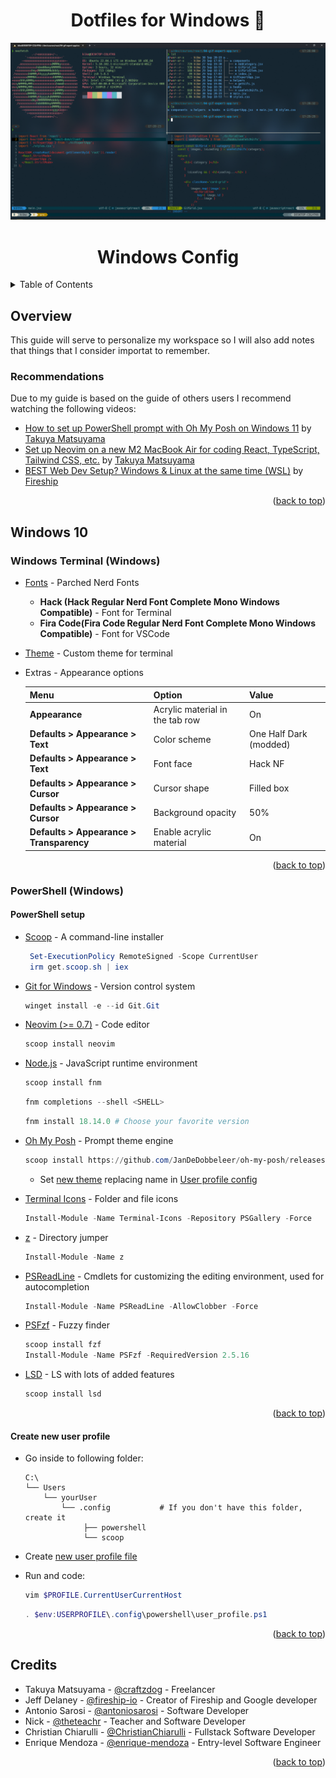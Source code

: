 <h1 id="top" align="center"> Dotfiles for Windows 🐶 </h1>

![wsl](./.screenshots/wsl.png)

<h1 id="top" align="center"> Windows Config </h1>

<details>
  <summary>Table of Contents</summary>
  <ol>
   <!-- Overview -->
   <li>
      <a href="#overview">Overview</a>
      <ul>
         <li>
            <a href="#recommendations">Recommendations</a>
         </li>
      </ul>
   </li>
   <!-- Windows Terminal -->
   <li>
      <a href="#windows-terminal-windows">Windows Terminal (Windows)</a>
   </li>
   <!-- PowerShell -->
   <li>
      <a href="#powershell-windows">PowerShell (Windows)</a>
      <ul>
         <li>
            <a href="#powershell-setup">PowerShell Setup</a>
         </li>
      </ul>
      <ul>
         <li>
            <a href="#create-new-user-profile">Create new user profile</a>
         </li>
      </ul>
   </li>
  <!-- Credits -->
   <li>
      <a href="#credits">Credits</a>
   </li>
  </ol>
</details>

## Overview

This guide will serve to personalize my workspace so I will also add notes that things that I consider importat to remember.

### Recommendations

Due to my guide is based on the guide of others users I recommend watching the following videos:

- [How to set up PowerShell prompt with Oh My Posh on Windows 11](https://www.youtube.com/watch?v=5-aK2_WwrmM&t=1s) by [Takuya Matsuyama](https://github.com/craftzdog)
- [Set up Neovim on a new M2 MacBook Air for coding React, TypeScript, Tailwind CSS, etc.](https://www.youtube.com/watch?v=ajmK0ZNcM4Q&t=147s) by [Takuya Matsuyama](https://github.com/craftzdog)
- [BEST Web Dev Setup? Windows & Linux at the same time (WSL)](https://www.youtube.com/watch?v=-atblwgc63E&t=341s) by [Fireship](https://github.com/fireship-io)

<p align="right">(<a href="#top">back to top</a>)</p>

## Windows 10

### Windows Terminal (Windows)

- [Fonts](https://github.com/ryanoasis/nerd-fonts) - Parched Nerd Fonts

  - **Hack (Hack Regular Nerd Font Complete Mono Windows Compatible)** - Font for Terminal
  - **Fira Code(Fira Code Regular Nerd Font Complete Mono Windows Compatible)** - Font for VSCode

- [Theme](../windows/terminal/settings.json) - Custom theme for terminal

- Extras - Appearance options

  | Menu                                     | Option                          | Value                  |
  | ---------------------------------------- | ------------------------------- | ---------------------- |
  | **Appearance**                           | Acrylic material in the tab row | On                     |
  | **Defaults > Appearance > Text**         | Color scheme                    | One Half Dark (modded) |
  | **Defaults > Appearance > Text**         | Font face                       | Hack NF                |
  | **Defaults > Appearance > Cursor**       | Cursor shape                    | Filled box             |
  | **Defaults > Appearance > Cursor**       | Background opacity              | 50%                    |
  | **Defaults > Appearance > Transparency** | Enable acrylic material         | On                     |

<p align="right">(<a href="#top">back to top</a>)</p>

### PowerShell (Windows)

#### PowerShell setup

- [Scoop](https://scoop.sh/) - A command-line installer

  ```powershell
   Set-ExecutionPolicy RemoteSigned -Scope CurrentUser
   irm get.scoop.sh | iex
  ```

- [Git for Windows](https://gitforwindows.org/) - Version control system

  ```powershell
  winget install -e --id Git.Git
  ```

- [Neovim (>= 0.7)](https://neovim.io/) - Code editor

  ```powershell
  scoop install neovim
  ```

- [Node.js](https://nodejs.org/es/) - JavaScript runtime environment

  ```powershell
  scoop install fnm
  ```

  ```powershell
  fnm completions --shell <SHELL>
  ```

  ```powershell
  fnm install 18.14.0 # Choose your favorite version
  ```

- [Oh My Posh](https://ohmyposh.dev/) - Prompt theme engine

  ```powershell
  scoop install https://github.com/JanDeDobbeleer/oh-my-posh/releases/latest/download/oh-my-posh.json
  ```

  - Set [new theme](https://ohmyposh.dev/docs/themes) replacing name in [User profile config](../windows/powershell/user_profile.ps1)

- [Terminal Icons](https://github.com/devblackops/Terminal-Icons) - Folder and file icons

  ```powershell
  Install-Module -Name Terminal-Icons -Repository PSGallery -Force
  ```

- [z](https://www.powershellgallery.com/packages/z) - Directory jumper

  ```powershell
  Install-Module -Name z
  ```

- [PSReadLine](https://docs.microsoft.com/en-us/powershell/module/psreadline/) - Cmdlets for customizing the editing environment, used for autocompletion

  ```powershell
  Install-Module -Name PSReadLine -AllowClobber -Force
  ```

- [PSFzf](https://github.com/kelleyma49/PSFzf) - Fuzzy finder

  ```powershell
  scoop install fzf
  Install-Module -Name PSFzf -RequiredVersion 2.5.16
  ```

- [LSD](https://github.com/lsd-rs/lsd) - LS with lots of added features

  ```powershell
  scoop install lsd
  ```

  <p align="right">(<a href="#top">back to top</a>)</p>

#### Create new user profile

- Go inside to following folder:

  ```
  C:\
  └── Users
      └── yourUser
          └── .config           # If you don't have this folder, create it
               ├── powershell
               └── scoop
  ```

- Create [new user profile file](../windows/powershell/user_profile.ps1)
- Run and code:

  ```powershell
  vim $PROFILE.CurrentUserCurrentHost
  ```

  ```powershell
  . $env:USERPROFILE\.config\powershell\user_profile.ps1
  ```

<p align="right">(<a href="#top">back to top</a>)</p>

## Credits

- Takuya Matsuyama - [@craftzdog](https://github.com/craftzdog) - Freelancer
- Jeff Delaney - [@fireship-io](https://github.com/fireship-io) - Creator of Fireship and Google developer
- Antonio Sarosi - [@antoniosarosi](https://github.com/antoniosarosi) - Software Developer
- Nick - [@theteachr](https://github.com/theteachr) - Teacher and Software Developer
- Christian Chiarulli - [@ChristianChiarulli](https://github.com/ChristianChiarulli) - Fullstack Software Developer
- Enrique Mendoza - [@enrique-mendoza](https://github.com/enrique-mendoza) - Entry-level Software Engineer

<p align="right">(<a href="#top">back to top</a>)</p>
